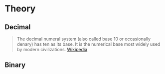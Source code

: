 # Theory

## Decimal

> The decimal numeral system (also called base 10 or occasionally denary) has ten as its base. It is the numerical base most widely used by modern civilizations. [Wikipedia](https://en.wikipedia.org/wiki/Decimal)

## Binary

